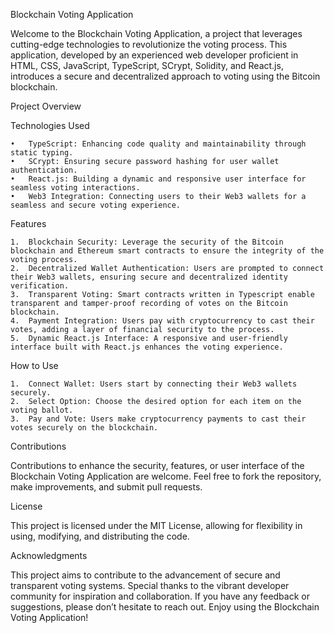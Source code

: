Blockchain Voting Application

Welcome to the Blockchain Voting Application, a project that leverages cutting-edge technologies to revolutionize the voting process. This application, developed by an experienced web developer proficient in HTML, CSS, JavaScript, TypeScript, SCrypt, Solidity, and React.js, introduces a secure and decentralized approach to voting using the Bitcoin blockchain.

Project Overview

Technologies Used

	•	TypeScript: Enhancing code quality and maintainability through static typing.
	•	SCrypt: Ensuring secure password hashing for user wallet authentication.
	•	React.js: Building a dynamic and responsive user interface for seamless voting interactions.
	•	Web3 Integration: Connecting users to their Web3 wallets for a seamless and secure voting experience.

Features

	1.	Blockchain Security: Leverage the security of the Bitcoin blockchain and Ethereum smart contracts to ensure the integrity of the voting process.
	2.	Decentralized Wallet Authentication: Users are prompted to connect their Web3 wallets, ensuring secure and decentralized identity verification.
	3.	Transparent Voting: Smart contracts written in Typescript enable transparent and tamper-proof recording of votes on the Bitcoin blockchain.
	4.	Payment Integration: Users pay with cryptocurrency to cast their votes, adding a layer of financial security to the process.
	5.	Dynamic React.js Interface: A responsive and user-friendly interface built with React.js enhances the voting experience.

How to Use

	1.	Connect Wallet: Users start by connecting their Web3 wallets securely.
	2.	Select Option: Choose the desired option for each item on the voting ballot.
	3.	Pay and Vote: Users make cryptocurrency payments to cast their votes securely on the blockchain.

Contributions

Contributions to enhance the security, features, or user interface of the Blockchain Voting Application are welcome. Feel free to fork the repository, make improvements, and submit pull requests.

License

This project is licensed under the MIT License, allowing for flexibility in using, modifying, and distributing the code.

Acknowledgments

This project aims to contribute to the advancement of secure and transparent voting systems. Special thanks to the vibrant developer community for inspiration and collaboration. If you have any feedback or suggestions, please don’t hesitate to reach out. Enjoy using the Blockchain Voting Application!